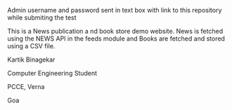 Admin username and password sent in text box with link to this repository while submiting the test

This is a News publication a nd book store demo website.
News is fetched using the NEWS API in the feeds module and Books are fetched  and stored using a CSV file.

Kartik Binagekar

Computer Engineering Student

PCCE, Verna

Goa
